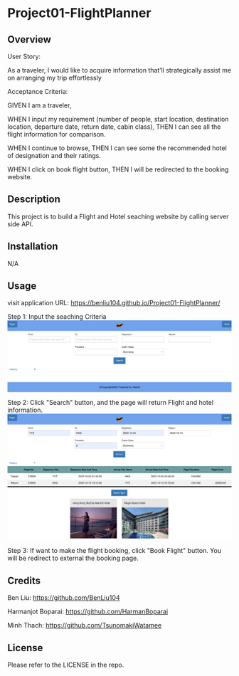 # Project01-FlightPlanner

## Overview

User Story:

As a traveler, I would like to acquire information that’ll strategically assist me on arranging my trip effortlessly

Acceptance Criteria: 

GIVEN I am a traveler, 

WHEN I input my requirement (number of people, start location, destination location, departure date, return date, cabin class), THEN I can see all the flight information for comparison. 

WHEN I continue to browse, THEN I can see some the recommended hotel of designation and their ratings. 

WHEN I click on book flight button, THEN I will be redirected to the booking website.




## Description

This project is to build a Flight and Hotel seaching website by calling server side API.

## Installation

N/A

## Usage

visit application URL: https://benliu104.github.io/Project01-FlightPlanner/

Step 1: Input the seaching Criteria 
<img src="./assets/step1.png" alt="alt text" width="800px" height="auto" style="display:block">


Step 2: Click "Search" button, and the page will return Flight and hotel information.
<img src="./assets/step2.png" alt="alt text" width="800px" height="auto" style="display:block">


Step 3: If want to make the flight booking, click "Book Flight" button. You will be redirect to external the booking page.



## Credits
Ben Liu: https://github.com/BenLiu104

Harmanjot Boparai: https://github.com/HarmanBoparai

Minh Thach: https://github.com/TsunomakiWatamee


## License
Please refer to the LICENSE in the repo.